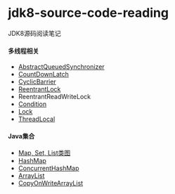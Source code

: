# jdk8-source-code-reading
JDK8源码阅读笔记

#### 多线程相关
+ [AbstractQueuedSynchronizer](./notes/concurrency/AbstractQueuedSynchronizer.md)
+ [CountDownLatch](./notes/concurrency/CountDownLatch.md)
+ [CyclicBarrier](./notes/concurrency/CyclicBarrier.md)
+ [ReentrantLock](./notes/concurrency/ReentrantLock.md)
+  ReentrantReadWriteLock
+ [Condition](./notes/concurrency/Condition.md)
+ [Lock](./notes/concurrency/Lock.md)
+ [ThreadLocal](./notes/concurrency/ThreadLocal.md)

#### Java集合
+ [Map, Set, List类图](./summary/collection-and-map/Collection-and-Map.md)
+ [HashMap](./notes/collections/HashMap.md)
+ [ConcurrentHashMap](./notes/collections/ConcurrentHashMap.md)
+ [ArrayList](./notes/collections/ArrayList.md)
+ [CopyOnWriteArrayList](./notes/collections/CopyOnWriteArrayList.md)
